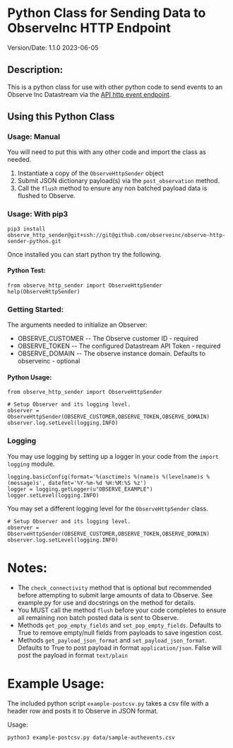 # Python Class for Sending Data to ObserveInc HTTP Endpoint

Version/Date: 1.1.0 2023-06-05

## Description:

This is a python class for use with other python code to send events to an Observe Inc Datastream via the [API http event endpoint](https://docs.observeinc.com/en/latest/content/data-ingestion/endpoints/http.html).

## Using this Python Class

### Usage: Manual

You will need to put this with any other code and import the class as needed.
1. Instantiate a copy of the `ObserveHttpSender` object
1. Submit JSON dictionary payload(s) via the `post_observation` method.
1. Call the `flush` method to ensure any non batched payload data is flushed to Observe.

### Usage: With pip3

    pip3 install observe_http_sender@git+ssh://git@github.com/observeinc/observe-http-sender-python.git

Once installed you can start python try the following.

#### Python Test:

    from observe_http_sender import ObserveHttpSender 
    help(ObserveHttpSender)

### Getting Started:

The arguments needed to initialize an Observer:

* OBSERVE_CUSTOMER -- The Observe customer ID - required
* OBSERVE_TOKEN -- The configured Datastream API Token - required
* OBSERVE_DOMAIN -- The observe instance domain. Defaults to observeinc - optional

#### Python Usage:

    from observe_http_sender import ObserveHttpSender

    # Setup Observer and its logging level.
    observer = ObserveHttpSender(OBSERVE_CUSTOMER,OBSERVE_TOKEN,OBSERVE_DOMAIN)
    observer.log.setLevel(logging.INFO)

### Logging

You may use logging by setting up a logger in your code from the `import logging` module.

    logging.basicConfig(format='%(asctime)s %(name)s %(levelname)s %(message)s', datefmt='%Y-%m-%d %H:%M:%S %z')
    logger = logging.getLogger(u"OBSERVE_EXAMPLE")
    logger.setLevel(logging.INFO)

You may set a different logging level for the `ObserveHttpSender` class.

    # Setup Observer and its logging level.
    observer = ObserveHttpSender(OBSERVE_CUSTOMER,OBSERVE_TOKEN,OBSERVE_DOMAIN)
    observer.log.setLevel(logging.INFO)
    
# Notes:

* The `check_connectivity` method that is optional but recommended before attempting to submit large amounts of data to Observe. See example.py for use and docstrings on the method for details.
* You MUST call the method `flush` before your code completes to ensure all remaining non batch posted data is sent to Observe.
* Methods `get_pop_empty_fields` and `set_pop_empty_fields`. Defaults to True to remove empty/null fields from payloads to save ingestion cost.
* Methods `get_payload_json_format` and `set_payload_json_format`. Defaults to True to post payload in format `application/json`. False will post the payload in format `text/plain`

# Example Usage:

The included python script `example-postcsv.py` takes a csv file with a header row and posts it to Observe in JSON format.

Usage: 

    python3 example-postcsv.py data/sample-authevents.csv


